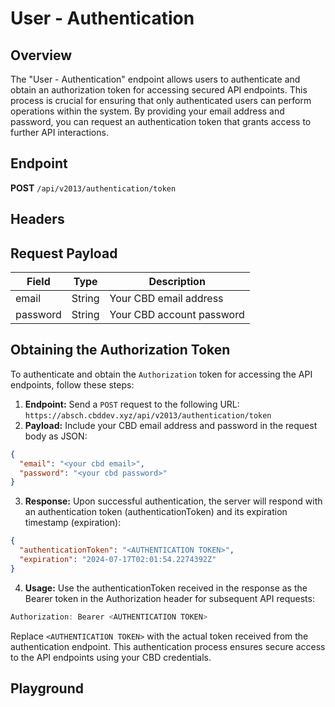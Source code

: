 <script setup>
import SwaggerUI from "../../swagger/view/SwaggerUI.vue"
import swaggerJson from "../../swagger/json/user/authentication.json";
const swaggerSpecs = [
  { json: swaggerJson, protected: false },
];
</script>

# User - Authentication

## Overview

The "User - Authentication" endpoint allows users to authenticate and obtain an authorization token for accessing secured API endpoints. This process is crucial for ensuring that only authenticated users can perform operations within the system. By providing your email address and password, you can request an authentication token that grants access to further API interactions.

## Endpoint

**POST** `/api/v2013/authentication/token`

## Headers
<!--@include: ../../components/common/header/accept.md-->

## Request Payload

| Field    | Type   | Description                 |
| -------- | ------ | --------------------------- |
| email    | String | Your CBD email address      |
| password | String | Your CBD account password   |

## Obtaining the Authorization Token

To authenticate and obtain the `Authorization` token for accessing the API endpoints, follow these steps:

1. **Endpoint:** Send a `POST` request to the following URL: `https://absch.cbddev.xyz/api/v2013/authentication/token`
2. **Payload:** Include your CBD email address and password in the request body as JSON:
```json
{
  "email": "<your cbd email>",
  "password": "<your cbd password>"
}
```
3. **Response:** Upon successful authentication, the server will respond with an authentication token (authenticationToken) and its expiration timestamp (expiration):
```json
{
  "authenticationToken": "<AUTHENTICATION TOKEN>",
  "expiration": "2024-07-17T02:01:54.2274392Z"
}

```
4. **Usage:**  Use the authenticationToken received in the response as the Bearer token in the Authorization header for subsequent API requests:
```javascript
Authorization: Bearer <AUTHENTICATION TOKEN>
```
Replace `<AUTHENTICATION TOKEN>` with the actual token received from the authentication endpoint.
This authentication process ensures secure access to the API endpoints using your CBD credentials.

## Playground

<SwaggerUI :swaggerSpecs="swaggerSpecs" />